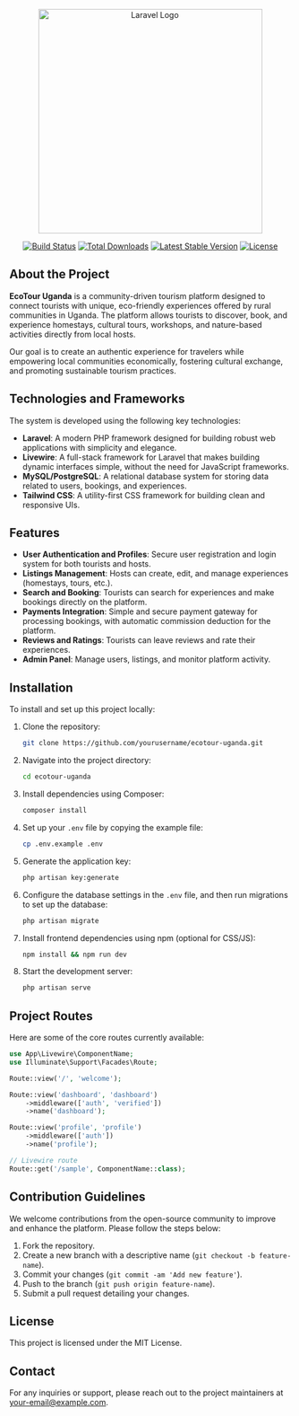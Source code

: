 <p align="center"><a href="https://laravel.com" target="_blank"><img src="https://raw.githubusercontent.com/laravel/art/master/logo-lockup/5%20SVG/2%20CMYK/1%20Full%20Color/laravel-logolockup-cmyk-red.svg" width="400" alt="Laravel Logo"></a></p>

<p align="center">
<a href="https://github.com/laravel/framework/actions"><img src="https://github.com/laravel/framework/workflows/tests/badge.svg" alt="Build Status"></a>
<a href="https://packagist.org/packages/laravel/framework"><img src="https://img.shields.io/packagist/dt/laravel/framework" alt="Total Downloads"></a>
<a href="https://packagist.org/packages/laravel/framework"><img src="https://img.shields.io/packagist/v/laravel/framework" alt="Latest Stable Version"></a>
<a href="https://packagist.org/packages/laravel/framework"><img src="https://img.shields.io/packagist/l/laravel/framework" alt="License"></a>
</p>

## About the Project

**EcoTour Uganda** is a community-driven tourism platform designed to connect tourists with unique, eco-friendly experiences offered by rural communities in Uganda. The platform allows tourists to discover, book, and experience homestays, cultural tours, workshops, and nature-based activities directly from local hosts.

Our goal is to create an authentic experience for travelers while empowering local communities economically, fostering cultural exchange, and promoting sustainable tourism practices.

## Technologies and Frameworks

The system is developed using the following key technologies:

- **Laravel**: A modern PHP framework designed for building robust web applications with simplicity and elegance.
- **Livewire**: A full-stack framework for Laravel that makes building dynamic interfaces simple, without the need for JavaScript frameworks.
- **MySQL/PostgreSQL**: A relational database system for storing data related to users, bookings, and experiences.
- **Tailwind CSS**: A utility-first CSS framework for building clean and responsive UIs.

## Features

- **User Authentication and Profiles**: Secure user registration and login system for both tourists and hosts.
- **Listings Management**: Hosts can create, edit, and manage experiences (homestays, tours, etc.).
- **Search and Booking**: Tourists can search for experiences and make bookings directly on the platform.
- **Payments Integration**: Simple and secure payment gateway for processing bookings, with automatic commission deduction for the platform.
- **Reviews and Ratings**: Tourists can leave reviews and rate their experiences.
- **Admin Panel**: Manage users, listings, and monitor platform activity.

## Installation

To install and set up this project locally:

1. Clone the repository:
    ```bash
    git clone https://github.com/yourusername/ecotour-uganda.git
    ```

2. Navigate into the project directory:
    ```bash
    cd ecotour-uganda
    ```

3. Install dependencies using Composer:
    ```bash
    composer install
    ```

4. Set up your `.env` file by copying the example file:
    ```bash
    cp .env.example .env
    ```

5. Generate the application key:
    ```bash
    php artisan key:generate
    ```

6. Configure the database settings in the `.env` file, and then run migrations to set up the database:
    ```bash
    php artisan migrate
    ```

7. Install frontend dependencies using npm (optional for CSS/JS):
    ```bash
    npm install && npm run dev
    ```

8. Start the development server:
    ```bash
    php artisan serve
    ```

## Project Routes

Here are some of the core routes currently available:

```php
use App\Livewire\ComponentName;
use Illuminate\Support\Facades\Route;

Route::view('/', 'welcome');

Route::view('dashboard', 'dashboard')
    ->middleware(['auth', 'verified'])
    ->name('dashboard');

Route::view('profile', 'profile')
    ->middleware(['auth'])
    ->name('profile');

// Livewire route
Route::get('/sample', ComponentName::class);

```

## Contribution Guidelines

We welcome contributions from the open-source community to improve and enhance the platform. Please follow the steps below:

1. Fork the repository.
2. Create a new branch with a descriptive name (`git checkout -b feature-name`).
3. Commit your changes (`git commit -am 'Add new feature'`).
4. Push to the branch (`git push origin feature-name`).
5. Submit a pull request detailing your changes.

## License

This project is licensed under the MIT License.

## Contact

For any inquiries or support, please reach out to the project maintainers at your-email@example.com.
